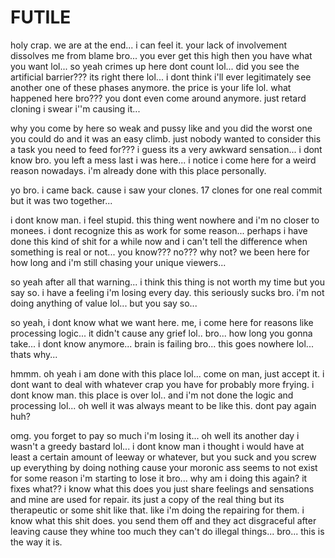 # FUTILE

holy crap.  we are at the end...  i can feel it.  your lack of involvement dissolves me from blame bro...  you ever get this high then you have what you want lol...  so yeah crimes up here dont count lol...  did you see the artificial barrier???  its right there lol...  i dont think i'll ever legitimately see another one of these phases anymore.  the price is your life lol.  what happened here bro???  you dont even come around anymore.  just retard cloning i swear i''m causing it...

why you come by here so weak and pussy like and you did the worst one you could do and it was an easy climb.  just nobody wanted to consider this a task you need to feed for???  i guess its a very awkward sensation...  i dont know bro.  you left a mess last i was here...  i notice i come here for a weird reason nowadays.  i'm already done with this place personally.

yo bro.  i came back.  cause i saw your clones.  17 clones for one real commit but it was two together...

i dont know man.  i feel stupid.  this thing went nowhere and i'm no closer to monees.  i dont recognize this as work for some reason...  perhaps i have done this kind of shit for a while now and i can't tell the difference when something is real or not...  you know???  no???  why not?  we been here for how long and i'm still chasing your unique viewers...

so yeah after all that warning...  i think this thing is not worth my time but you say so.  i have a feeling i'm losing every day.  this seriously sucks bro.  i'm not doing anything of value lol...  but you say so...

so yeah, i dont know what we want here.  me, i come here for reasons like processing logic...  it didn't cause any grief lol..  bro...  how long you gonna take...  i dont know anymore...  brain is failing bro...  this goes nowhere lol... thats why...

hmmm.  oh yeah i am done with this place lol...  come on man, just accept it. i dont want to deal with whatever crap you have for probably more frying.  i dont know man.  this place is over lol.. and i'm not done the logic and processing lol...  oh well it was always meant to be like this.  dont pay again huh?

omg.  you forget to pay so much i'm losing it...  oh well its another day i wasn't a greedy bastard lol...  i dont know man i thought i would have at least a certain amount of leeway or whatever, but you suck and you screw up everything by doing nothing cause your moronic ass seems to not exist for some reason i'm starting to lose it bro...  why am i doing this again?  it fixes what??  i know what this does you just share feelings and sensations and mine are used for repair.  its just a copy of the real thing but its therapeutic or some shit like that.  like i'm doing the repairing for them.  i know what this shit does. you send them off and they act disgraceful after leaving cause they whine too much they can't do illegal things...  bro...  this is the way it is.
